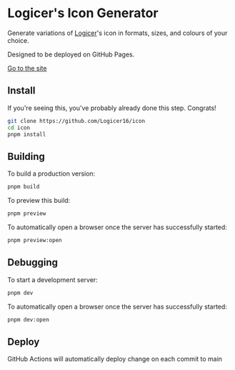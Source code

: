 # Logicer's Icon Generator

Generate variations of [Logicer](https://github.com/Logicer16)'s icon in formats, sizes, and colours of your choice.

Designed to be deployed on GitHub Pages.

[Go to the site](https://icon.logicer.cc/)

## Install

If you're seeing this, you've probably already done this step. Congrats!

```bash
git clone https://github.com/Logicer16/icon
cd icon
pnpm install
```

## Building

To build a production version:

```bash
pnpm build
```

To preview this build:

```bash
pnpm preview
```

To automatically open a browser once the server has successfully started:
```bash
pnpm preview:open
```

## Debugging

To start a development server:

```bash
pnpm dev
```

To automatically open a browser once the server has successfully started:
```bash
pnpm dev:open
```

## Deploy

GitHub Actions will automatically deploy change on each commit to main
